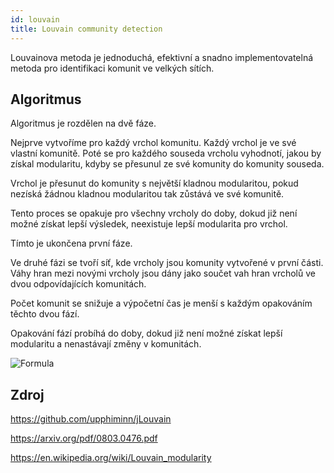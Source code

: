 ```yaml
---
id: louvain
title: Louvain community detection
---
```


Louvainova metoda je jednoduchá, efektivní a snadno implementovatelná metoda pro identifikaci komunit ve velkých sítích.

## Algoritmus

Algoritmus je rozdělen na dvě fáze.

Nejprve vytvoříme pro každý vrchol komunitu. Každý vrchol je ve své vlastní komunitě. Poté se pro každého souseda vrcholu vyhodnotí, jakou by získal modularitu, kdyby se přesunul ze své komunity do komunity souseda.

Vrchol je přesunut do komunity s největší kladnou modularitou,
pokud nezíská žádnou kladnou modularitou tak zůstává ve své komunitě.

Tento proces se opakuje pro všechny vrcholy do doby, dokud již není možné získat lepší výsledek, neexistuje lepší modularita pro vrchol.

Tímto je ukončena první fáze.

Ve druhé fázi se tvoří síť, kde vrcholy jsou komunity vytvořené v první části. Váhy hran mezi novými vrcholy jsou dány jako součet vah hran vrcholů ve dvou odpovídajících komunitách.

Počet komunit se snižuje a výpočetní čas je menší s každým opakováním těchto dvou fází.

Opakování fází probíhá do doby, dokud již není možné získat lepší modularitu a nenastávají změny v komunitách.

![Formula](https://wikimedia.org/api/rest_v1/media/math/render/svg/fb8524ddd4e6441ac4aea720d93f4aa8b9efa28a)

## Zdroj

https://github.com/upphiminn/jLouvain

https://arxiv.org/pdf/0803.0476.pdf

https://en.wikipedia.org/wiki/Louvain_modularity